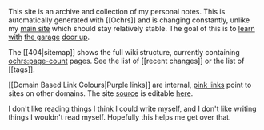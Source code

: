 This site is an archive and collection of my personal notes.  This is automatically generated with [[Ochrs]] and is changing constantly, unlike my [main site](https://zachmanson.com) which should stay relatively stable.  The goal of this is to [learn](https://notes.andymatuschak.org/Work_with_the_garage_door_up) [with](https://www.swyx.io/learn-in-public) [the garage](https://notes.nicolevanderhoeven.com/Learning+in+public) [door up](https://notes.nicolevanderhoeven.com/Working+with+the+garage+door+up).

The [[404|sitemap]] shows the full wiki structure, currently containing <ochrs:page-count> pages. See the list of [[recent changes]] or the list of [[tags]].

[[Domain Based Link Colours|Purple links]] are internal, [pink links](https://en.wikipedia.org/wiki/Magic_(programming)) point to sites on other domains.  The site [source](https://github.com/pavo-etc/notes) is editable [here](https://github.dev/pavo-etc/notes/).

I don't like reading things I think I could write myself, and I don't like writing things I wouldn't read myself.  Hopefully this helps me get over that.
